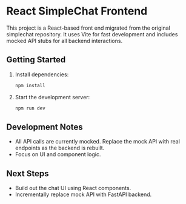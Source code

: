 # React SimpleChat Frontend

This project is a React-based front end migrated from the original simplechat repository. It uses Vite for fast development and includes mocked API stubs for all backend interactions.

## Getting Started

1. Install dependencies:
   ```sh
   npm install
   ```
2. Start the development server:
   ```sh
   npm run dev
   ```

## Development Notes
- All API calls are currently mocked. Replace the mock API with real endpoints as the backend is rebuilt.
- Focus on UI and component logic.

## Next Steps
- Build out the chat UI using React components.
- Incrementally replace mock API with FastAPI backend.
